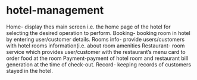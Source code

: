 # hotel-management
Home- display thes main screen i.e. the home page of the hotel for selecting the desired operation to perform.
Booking- booking room in hotel by entering user/customer details.
Rooms info- provide users/customers with hotel rooms information(i.e. about room amenities
Restaurant- room service which provides user/customer with the restaurant’s menu card to order food at the room
Payment-payment of hotel room and restaurant bill generation at the time of check-out.
Record- keeping records of customers stayed in the hotel.
